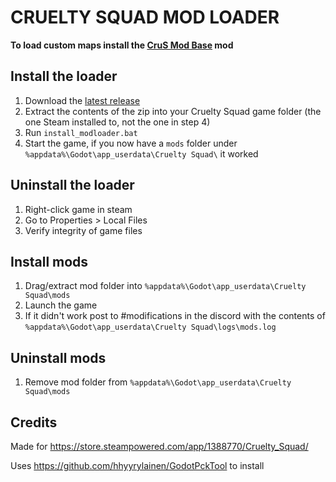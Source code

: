 # CRUELTY SQUAD MOD LOADER

**To load custom maps install the [CruS Mod Base](https://github.com/crustyrashky/crus-modbase) mod**

## Install the loader

1. Download the [latest release](https://github.com/crustyrashky/crus-modloader/releases/download/0.2.1/crus-modloader-0.2.1.zip)
2. Extract the contents of the zip into your Cruelty Squad game folder (the one Steam installed to, not the one in step 4)
3. Run `install_modloader.bat`
4. Start the game, if you now have a `mods` folder under `%appdata%\Godot\app_userdata\Cruelty Squad\` it worked

## Uninstall the loader

1. Right-click game in steam
2. Go to Properties > Local Files
3. Verify integrity of game files

## Install mods

1. Drag/extract mod folder into `%appdata%\Godot\app_userdata\Cruelty Squad\mods`
2. Launch the game
3. If it didn't work post to #modifications in the discord with the contents of `%appdata%\Godot\app_userdata\Cruelty Squad\logs\mods.log`

## Uninstall mods

1. Remove mod folder from `%appdata%\Godot\app_userdata\Cruelty Squad\mods`

## Credits

Made for https://store.steampowered.com/app/1388770/Cruelty_Squad/

Uses https://github.com/hhyyrylainen/GodotPckTool to install
